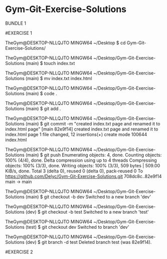 # Gym-Git-Exercise-Solutions




BUNDLE 1

#EXERCISE 1

TheGym@DESKTOP-NLLQJTO MINGW64 ~/Desktop
$ cd Gym-Git-Exercise-Solutions/

TheGym@DESKTOP-NLLQJTO MINGW64 ~/Desktop/Gym-Git-Exercise-Solutions (main)
$ touch index.txt

TheGym@DESKTOP-NLLQJTO MINGW64 ~/Desktop/Gym-Git-Exercise-Solutions (main)
$ mv index.txt index.html

TheGym@DESKTOP-NLLQJTO MINGW64 ~/Desktop/Gym-Git-Exercise-Solutions (main)
$ code .

TheGym@DESKTOP-NLLQJTO MINGW64 ~/Desktop/Gym-Git-Exercise-Solutions (main)
$ git add .

TheGym@DESKTOP-NLLQJTO MINGW64 ~/Desktop/Gym-Git-Exercise-Solutions (main)
$ git commit -m "created index.txt page and renamed it to index.html page"
[main 82e9f14] created index.txt page and renamed it to index.html page
 1 file changed, 12 insertions(+)
 create mode 100644 index.html

TheGym@DESKTOP-NLLQJTO MINGW64 ~/Desktop/Gym-Git-Exercise-Solutions (main)
$ git push
Enumerating objects: 4, done.
Counting objects: 100% (4/4), done.
Delta compression using up to 4 threads
Compressing objects: 100% (3/3), done.
Writing objects: 100% (3/3), 509 bytes | 509.00 KiB/s, done.
Total 3 (delta 0), reused 0 (delta 0), pack-reused 0
To https://github.com/Delyc/Gym-Git-Exercise-Solutions.git
   708dc8c..82e9f14  main -> main

TheGym@DESKTOP-NLLQJTO MINGW64 ~/Desktop/Gym-Git-Exercise-Solutions (main)
$ git checkout -b dev
Switched to a new branch 'dev'

TheGym@DESKTOP-NLLQJTO MINGW64 ~/Desktop/Gym-Git-Exercise-Solutions (dev)
$ git checkout -b test
Switched to a new branch 'test'

TheGym@DESKTOP-NLLQJTO MINGW64 ~/Desktop/Gym-Git-Exercise-Solutions (test)
$ git checkout dev
Switched to branch 'dev'

TheGym@DESKTOP-NLLQJTO MINGW64 ~/Desktop/Gym-Git-Exercise-Solutions (dev)
$ git branch -d test
Deleted branch test (was 82e9f14).



#EXERCISE 2